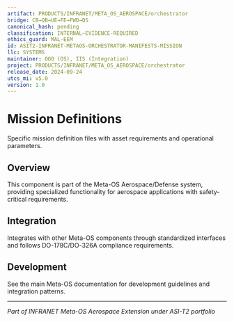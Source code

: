 ```yaml
---
artifact: PRODUCTS/INFRANET/META_OS_AEROSPACE/orchestrator
bridge: CB→QB→UE→FE→FWD→QS
canonical_hash: pending
classification: INTERNAL–EVIDENCE-REQUIRED
ethics_guard: MAL-EEM
id: ASIT2-INFRANET-METAOS-ORCHESTRATOR-MANIFESTS-MISSION
llc: SYSTEMS
maintainer: OOO (OS), IIS (Integration)
project: PRODUCTS/INFRANET/META_OS_AEROSPACE/orchestrator
release_date: 2024-09-24
utcs_mi: v5.0
version: 1.0
---
```


# Mission Definitions

Specific mission definition files with asset requirements and operational parameters.

## Overview

This component is part of the Meta-OS Aerospace/Defense system, providing specialized functionality for aerospace applications with safety-critical requirements.

## Integration

Integrates with other Meta-OS components through standardized interfaces and follows DO-178C/DO-326A compliance requirements.

## Development

See the main Meta-OS documentation for development guidelines and integration patterns.

---

*Part of INFRANET Meta-OS Aerospace Extension under ASI-T2 portfolio*